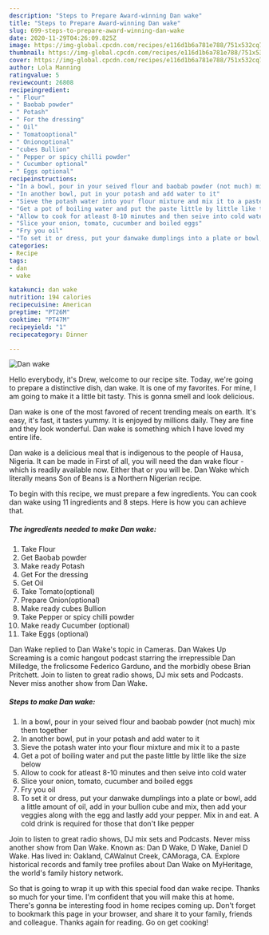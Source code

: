 ```yaml
---
description: "Steps to Prepare Award-winning Dan wake"
title: "Steps to Prepare Award-winning Dan wake"
slug: 699-steps-to-prepare-award-winning-dan-wake
date: 2020-11-29T04:26:09.825Z
image: https://img-global.cpcdn.com/recipes/e116d1b6a781e788/751x532cq70/dan-wake-recipe-main-photo.jpg
thumbnail: https://img-global.cpcdn.com/recipes/e116d1b6a781e788/751x532cq70/dan-wake-recipe-main-photo.jpg
cover: https://img-global.cpcdn.com/recipes/e116d1b6a781e788/751x532cq70/dan-wake-recipe-main-photo.jpg
author: Lola Manning
ratingvalue: 5
reviewcount: 26808
recipeingredient:
- " Flour"
- " Baobab powder"
- " Potash"
- " For the dressing"
- " Oil"
- " Tomatooptional"
- " Onionoptional"
- "cubes Bullion"
- " Pepper or spicy chilli powder"
- " Cucumber optional"
- " Eggs optional"
recipeinstructions:
- "In a bowl, pour in your seived flour and baobab powder (not much) mix them together"
- "In another bowl, put in your potash and add water to it"
- "Sieve the potash water into your flour mixture and mix it to a paste"
- "Get a pot of boiling water and put the paste little by little like the size below"
- "Allow to cook for atleast 8-10 minutes and then seive into cold water"
- "Slice your onion, tomato, cucumber and boiled eggs"
- "Fry you oil"
- "To set it or dress, put your danwake dumplings into a plate or bowl, add a little amount of oil, add in your bullion cube and mix, then add your veggies along with the egg and lastly add your pepper. Mix in and eat. A cold drink is required for those that don&#39;t like pepper"
categories:
- Recipe
tags:
- dan
- wake

katakunci: dan wake 
nutrition: 194 calories
recipecuisine: American
preptime: "PT26M"
cooktime: "PT47M"
recipeyield: "1"
recipecategory: Dinner

---
```



![Dan wake](https://img-global.cpcdn.com/recipes/e116d1b6a781e788/751x532cq70/dan-wake-recipe-main-photo.jpg)

Hello everybody, it's Drew, welcome to our recipe site. Today, we're going to prepare a distinctive dish, dan wake. It is one of my favorites. For mine, I am going to make it a little bit tasty. This is gonna smell and look delicious.

Dan wake is one of the most favored of recent trending meals on earth. It's easy, it's fast, it tastes yummy. It is enjoyed by millions daily. They are fine and they look wonderful. Dan wake is something which I have loved my entire life.

Dan wake is a delicious meal that is indigenous to the people of Hausa, Nigeria. It can be made in First of all, you will need the dan wake flour - which is readily available now. Either that or you will be. Dan Wake which literally means Son of Beans is a Northern Nigerian recipe.


To begin with this recipe, we must prepare a few ingredients. You can cook dan wake using 11 ingredients and 8 steps. Here is how you can achieve that.

<!--inarticleads1-->

##### The ingredients needed to make Dan wake:

1. Take  Flour
1. Get  Baobab powder
1. Make ready  Potash
1. Get  For the dressing
1. Get  Oil
1. Take  Tomato(optional)
1. Prepare  Onion(optional)
1. Make ready cubes Bullion
1. Take  Pepper or spicy chilli powder
1. Make ready  Cucumber (optional)
1. Take  Eggs (optional)


Dan Wake replied to Dan Wake&#39;s topic in Cameras. Dan Wakes Up Screaming is a comic hangout podcast starring the irrepressible Dan Milledge, the frolicsome Federico Garduno, and the morbidly obese Brian Pritchett. Join to listen to great radio shows, DJ mix sets and Podcasts. Never miss another show from Dan Wake. 

<!--inarticleads2-->

##### Steps to make Dan wake:

1. In a bowl, pour in your seived flour and baobab powder (not much) mix them together
1. In another bowl, put in your potash and add water to it
1. Sieve the potash water into your flour mixture and mix it to a paste
1. Get a pot of boiling water and put the paste little by little like the size below
1. Allow to cook for atleast 8-10 minutes and then seive into cold water
1. Slice your onion, tomato, cucumber and boiled eggs
1. Fry you oil
1. To set it or dress, put your danwake dumplings into a plate or bowl, add a little amount of oil, add in your bullion cube and mix, then add your veggies along with the egg and lastly add your pepper. Mix in and eat. A cold drink is required for those that don&#39;t like pepper


Join to listen to great radio shows, DJ mix sets and Podcasts. Never miss another show from Dan Wake. Known as: Dan D Wake, D Wake, Daniel D Wake. Has lived in: Oakland, CAWalnut Creek, CAMoraga, CA. Explore historical records and family tree profiles about Dan Wake on MyHeritage, the world&#39;s family history network. 

So that is going to wrap it up with this special food dan wake recipe. Thanks so much for your time. I'm confident that you will make this at home. There's gonna be interesting food in home recipes coming up. Don't forget to bookmark this page in your browser, and share it to your family, friends and colleague. Thanks again for reading. Go on get cooking!
